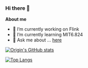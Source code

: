 ### Hi there 👋


<!-- **xinkeng0/xinkeng0** is a ✨ _special_ ✨ repository because its `README.md` (this file) appears on your GitHub profile.

Here are some ideas to get you started:

- 🔭 I’m currently working on ...
- 🌱 I’m currently learning ...
- 👯 I’m looking to collaborate on ...
- 🤔 I’m looking for help with ...
- 💬 Ask me about ...
- 📫 How to reach me: ...
- 😄 Pronouns: ...
- ⚡ Fun fact: ... -->

**About me**
- 🔭 I’m currently working on Flink
- 🌱 I’m currently learning MIT6.824
- 💬 Ask me about ... [here](https://github.com/xinkeng0/xinkeng0/issues)

[![Origin's GitHub stats](https://github-readme-stats.vercel.app/api?username=xinkeng0&show_icons=true&theme=vue-dark)](https://github.com/anuraghazra/github-readme-stats)

[![Top Langs](https://github-readme-stats.vercel.app/api/top-langs/?username=anuraghazra&layout=compact&theme=vue-dark)](https://github.com/anuraghazra/github-readme-stats)
